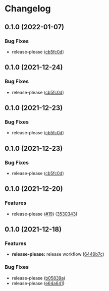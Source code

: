 # Changelog

## 0.1.0 (2022-01-07)


### Bug Fixes

* release-please ([cb5fc0d](https://www.github.com/ghost-road-studio/gcloud-deploy/commit/cb5fc0d1b8e97ea8d20a26905410a28406543865))

## 0.1.0 (2021-12-24)


### Bug Fixes

* release-please ([cb5fc0d](https://www.github.com/ghost-road-studio/gcloud-deploy/commit/cb5fc0d1b8e97ea8d20a26905410a28406543865))

## 0.1.0 (2021-12-23)


### Bug Fixes

* release-please ([cb5fc0d](https://www.github.com/ghost-road-studio/gcloud-deploy/commit/cb5fc0d1b8e97ea8d20a26905410a28406543865))

## 0.1.0 (2021-12-23)


### Bug Fixes

* release-please ([cb5fc0d](https://www.github.com/ghost-road-studio/gcloud-deploy/commit/cb5fc0d1b8e97ea8d20a26905410a28406543865))

## 0.1.0 (2021-12-20)


### Features

* release-please ([#19](https://www.github.com/ghost-road-studio/gcloud-deploy/issues/19)) ([3530343](https://www.github.com/ghost-road-studio/gcloud-deploy/commit/3530343dbf010e9472eeb12181950e18e8dab8b6))

## 0.1.0 (2021-12-18)


### Features

* **release-please:** release workflow ([6449b7c](https://www.github.com/ghost-road-studio/gcloud-deploy/commit/6449b7c585d9d315db9e957302cbfcfa66871442))


### Bug Fixes

* release-please ([b05839a](https://www.github.com/ghost-road-studio/gcloud-deploy/commit/b05839a18809079af3472b43efbb162542f25761))
* release-please ([e64a641](https://www.github.com/ghost-road-studio/gcloud-deploy/commit/e64a6419bb80cc1ef62dd15ad653e0f9b0e95d3a))
